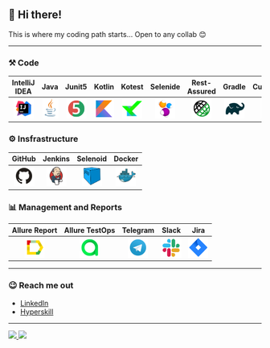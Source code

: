 ## 👋 Hi there!

This is where my coding path starts...
Open to any collab :blush:
___
### :hammer_and_pick: Code

| IntelliJ IDEA | Java | Junit5 | Kotlin | Kotest | Selenide | Rest-Assured | Gradle | Cucumber |
|:----:|:----:|:----:|:----:|:----:|:----:|:----:|:----:|:----:|
| <img src="https://github.com/Lena-Sazh/Lena-Sazh/blob/main/src/test/resources/logo/Intelij_IDEA.png" width="40" height="40"> | <img src="https://github.com/Lena-Sazh/Lena-Sazh/blob/main/src/test/resources/logo/Java.png" width="40" height="40"> |  <img src="https://github.com/Lena-Sazh/Lena-Sazh/blob/main/src/test/resources/logo/JUnit5.png" width="40" height="40"> | <img src="https://github.com/Lena-Sazh/Lena-Sazh/blob/main/src/test/resources/logo/Kotlin.png" width="40" height="40"> | <img src="https://github.com/Lena-Sazh/Lena-Sazh/blob/main/src/test/resources/logo/Kotest.png" width="40" height="40"> | <img src="https://github.com/Lena-Sazh/Lena-Sazh/blob/main/src/test/resources/logo/Selenide.png" width="40" height="40"> | <img src="https://github.com/Lena-Sazh/Lena-Sazh/blob/main/src/test/resources/logo/Rest-Assured.png" width="40" height="40"> | <img src="https://github.com/Lena-Sazh/Lena-Sazh/blob/main/src/test/resources/logo/Gradle.png" width="40" height="40"> | <img src="https://github.com/Lena-Sazh/Lena-Sazh/blob/main/src/test/resources/logo/Cucumber.png" width="40" height="40"> |

### :gear: Insfrastructure

| GitHub | Jenkins | Selenoid | Docker |
|:----:|:----:|:----:|:----:|
| <img src="https://github.com/Lena-Sazh/Lena-Sazh/blob/main/src/test/resources/logo/Github.png" width="40" height="40"> | <img src="https://github.com/Lena-Sazh/Lena-Sazh/blob/main/src/test/resources/logo/Jenkins.png" width="40" height="40"> | <img src="https://github.com/Lena-Sazh/Lena-Sazh/blob/main/src/test/resources/logo/Selenoid.png" width="40" height="40"> | <img src="https://github.com/Lena-Sazh/Lena-Sazh/blob/main/src/test/resources/logo/Docker.png" width="40" height="40"> | 

### :bar_chart: Management and Reports

| Allure Report | Allure TestOps | Telegram | Slack | Jira |
|:----:|:----:|:----:|:----:|:----:|
| <img src="https://github.com/Lena-Sazh/Lena-Sazh/blob/main/src/test/resources/logo/Allure_Report.png" width="40" height="40"> | <img src="https://github.com/Lena-Sazh/Lena-Sazh/blob/main/src/test/resources/logo/AllureTestOps.png" width="40" height="40"> | <img src="https://github.com/Lena-Sazh/Lena-Sazh/blob/main/src/test/resources/logo/Telegram.png" width="40" height="40"> | <img src="https://github.com/Lena-Sazh/Lena-Sazh/blob/main/src/test/resources/logo/Slack.png" width="40" height="40"> | <img src="https://github.com/Lena-Sazh/Lena-Sazh/blob/main/src/test/resources/logo/Jira.png" width="40" height="40"> |
___

### :wink: Reach me out
* [LinkedIn](https://www.linkedin.com/in/elena-sazhina/)
* [Hyperskill](https://hyperskill.org/profile/8906132)

___

<a href="https://github.com/anuraghazra/github-readme-stats">
  <img align="bottom" src="https://github-readme-stats.vercel.app/api?username=Lena-Sazh&show_icons=true&theme=buefy" />
</a>

<a href="https://github.com/anuraghazra/convoychat">
  <img align="top" src="https://github-readme-stats.vercel.app/api/top-langs/?username=Lena-Sazh&layout=compact&theme=buefy" />
</a>

<!--
![Lena's GitHub stats](https://github-readme-stats.vercel.app/api?username=Lena-Sazh&show_icons=true&theme=buefy)

[![Top Langs](https://github-readme-stats.vercel.app/api/top-langs/?username=Lena-Sazh&layout=compact&theme=buefy)](https://github.com/anuraghazra/github-readme-stats)


[![Readme Card](https://github-readme-stats.vercel.app/api/pin/?username=Lena-Sazh&repo=AllureExamples&theme=buefy)](https://github.com/anuraghazra/github-readme-stats)
-->
